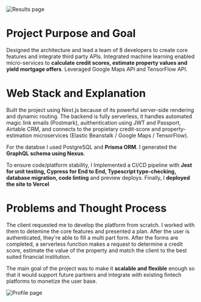 ![Results page](refy/screen.png "Resources page that shows the available workshops")

# Project Purpose and Goal

Designed the architecture and lead a team of 8 developers to create core features and integrate third party APIs. Integrated machine learning enabled micro-services to **calculate credit scores, estimate property values and yield mortgage offers**. Leveraged Google Maps API and TensorFlow API.

# Web Stack and Explanation

Built the project using Next.js because of its powerful server-side rendering and dynamic routing. The backend is fully serverless, it handles automated magic link emails (Postmark), auithentication using JWT and Passport, Airtable CRM, and connects to the propietary credit-score and property-estimation microservices (Elastic Beanstalk / Google Maps / TensorFlow).

For the databse I used PostgreSQL and **Prisma ORM**. I generated the **GraphQL schema using Nexus**.

To ensure code/platform stability, I Implemented a CI/CD pipeline with **Jest for unit testing, Cypress for End to End, Typescript type-checking, database migration, code linting** and preview deploys. Finally, I **deployed the site to Vercel**

# Problems and Thought Process

The client requested me to develop the platform from scratch. I worked with them to detemine the core features and presented a plan. After the user is authenticated, they're able to fill a multi part form. After the forms are completed, a serverless function makes a request to determine a credit score, estimate the value of the property and match the client to the best suited financial institution.

The main goal of the project was to make it **scalable and flexible** enough so that it would support future partners and integrate with existing fintech platforms to monetize the user base.

![Profile page](refy/profile.png "Profile page showing active applications")

